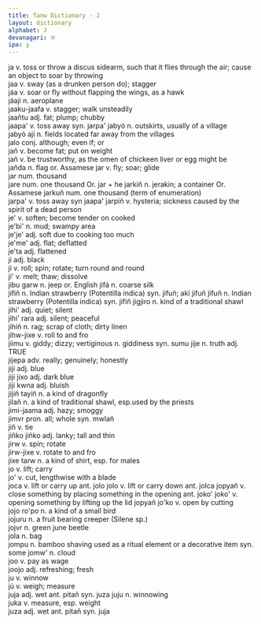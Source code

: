 ```yaml
---
title: Tanw Dictionary - J
layout: dictionary
alphabet: J
devanagari: ज 
ipa: ɟ
---
```


ja	v.	toss or throw a discus sidearm, such that it flies through the air; cause an object to soar by throwing		
jaa	v.	sway (as a drunken person do); stagger		
jáa	v.	soar or fly without flapping the wings, as a hawk		
jáaji	n.	aeroplane		
jaaku-jaafa	v.	stagger; walk unsteadily		
jaañtu	adj.	fat; plump; chubby		
jaapa'	v.	toss away	syn.	jarpa'
jabyò	n.	outskirts, usually of a village		
jabyò aji	n.	fields located far away from the villages		
jalo	conj.	although; even if; or		
jañ	v.	become fat; put on weight		
jañ	v.	be trustworthy, as the omen of chickeen liver or egg might be		
jañda	n.	flag	or.	Assamese
jar	v.	fly; soar; glide		
jar	num.	thousand		
jare	num.	one thousand	Or.	jar + he
jarkiñ	n.	jerakin; a container	Or.	Assamese
jarkuñ	num.	one thousand (term of enumeration)		
jarpa'	v.	toss away	syn	jaapa'
jarpiñ	v.	hysteria; sickness caused by the spirit of a dead person		
je'	v.	soften; become tender on cooked		
je'bi'	n.	mud; swampy area		
je'je'	adj.	soft due to cooking too much		
je'me'	adj.	flat; deflatted		
je'ta	adj.	flattened		
ji	adj.	black		
jí	v.	roll; spin; rotate; turn round and round		
ji'	v.	melt; thaw; dissolve		
jibu garw	n.	jeep	or.	English
jifá	n.	coarse silk		
jifiñ	n.	Indian strawberry (Potentilla indica)	syn.	jifuñ; akì jifuñ
jifuñ	n.	Indian strawberry (Potentilla indica)	syn.	jifiñ
jigjiro	n.	kind of a traditional shawl				
jihi'	adj.	quiet; silent				
jihi' rara	adj.	silent; peaceful				
jihiñ	n.	rag; scrap of cloth; dirty linen				
jihw-jixe	v.	roll to and fro				
jiimu	v.	giddy; dizzy; vertiginous	n.	giddiness	syn.	sumu
jije	n.	truth	adj.	TRUE		
jijepa	adv.	really; genuinely; honestly				
jiji	adj.	blue				
jiji jixo	adj.	dark blue				
jiji kwna	adj.	bluish				
jijiñ tayiñ	n.	a kind of dragonfly				
jilañ	n.	a kind of traditional shawl, esp.used by the priests				
jimi-jaama	adj.	hazy; smoggy				
jimvr	pron.	all; whole	syn.	mwlañ		
jiñ	v.	tie				
jiñko jiñko	adj.	lanky; tall and thin		
jirw	v.	spin; rotate		
jirw-jixe	v.	rotate to and fro		
jixe tarw	n.	a kind of shirt, esp. for males		
jo	v.	lift; carry		
jo'	v.	cut, lengthwise with a blade		
joca	v.	lift or carry up	ant.	jolo
jolo	v.	lift or carry down	ant.	jolca
jopyañ	v.	close something by placing something in the opening	ant.	joko'
joko'	v.	opening something by lifting up the lid		jopyañ
jo'ko	v.	open by cutting		
jojo ro'po	n.	a kind of a small bird		
jojuru	n.	a fruit bearing creeper (Silene sp.)		
jojvr	n.	green june beetle		
jola	n.	bag		
jompu	n.	bamboo shaving used as a ritual element or a decorative item	syn.	some
jomw'	n.	cloud				
joo	v.	pay as wage				
joojo	adj.	refreshing; fresh				
ju	v.	winnow				
jú	v.	weigh; measure				
juja	adj.	wet	ant.	pitañ	syn.	juza
juju	n.	winnowing				
juka	v.	measure, esp. weight				
juza	adj.	wet	ant.	pitañ	syn.	juja
